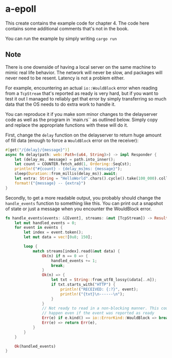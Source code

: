 # a-epoll

This create contains the example code for chapter 4. The code here contains some
additional comments that's not in the book.

You can run the example by simply writing `cargo run`

## Note

There is one downside of having a local server on the same machine to mimic
real life behavior. The network will never be slow, and packages will never
need to be resent. Latency is not a problem either.

For example, encountering an actual `io::WouldBlock` error when reading
from a `TcpStream` that's reported as ready is very hard, but if you
want to test it out I managed to reliably get that error by simply transferring
so much data that the OS needs to do extra work to handle it.

You can reproduce it if you make som minor changes to the delayserver code
as well as the program in `main.rs`` as outlined below. Simply copy and replace
the appropriate functions with these will do it.

First, change the `delay` function on the delayserver to return huge amount of fill data
(enough to force a `WouldBlock` error on the receiver):

```rust
#[get("/{delay}/{message}")]
async fn delay(path: web::Path<(u64, String)>) -> impl Responder {
    let (delay_ms, message) = path.into_inner();
    let count = COUNTER.fetch_add(1, Ordering::SeqCst);
    println!("#{count} - {delay_ms}ms: {message}");
    sleep(Duration::from_millis(delay_ms)).await;
    let extra: String = "HelloWorld".chars().cycle().take(100_000).collect();
    format!("{message} -- {extra}")
}
```

Secondly, to get a more readable output, you probably should change the
`handle_events` function to something like this. You can print out a snapshot
of state or just a message when you encounter the WouldBlock error.

```rust
fn handle_events(events: &[Event], streams: &mut [TcpStream]) -> Result<usize> {
    let mut handled_events = 0;
    for event in events {
        let index = event.token();
        let mut data = vec![0u8; 150];

        loop {
            match streams[index].read(&mut data) {
                Ok(n) if n == 0 => {
                    handled_events += 1;
                    break;
                }
                Ok(n) => {
                    let txt = String::from_utf8_lossy(&data[..n]);
                    if txt.starts_with("HTTP") {
                        println!("RECEIVED: {:?}", event);
                        println!("{txt}\n------\n");
                    }
                }
                // Not ready to read in a non-blocking manner. This could
                // happen even if the event was reported as ready
                Err(e) if e.kind() == io::ErrorKind::WouldBlock => break,
                Err(e) => return Err(e),
            }
        }
    }

    Ok(handled_events)
}
```
